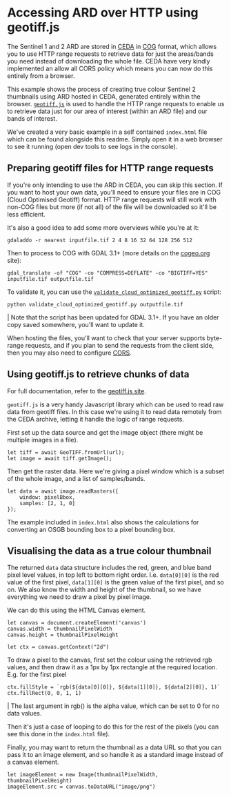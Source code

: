 Accessing ARD over HTTP using geotiff.js
========================================

The Sentinel 1 and 2 ARD are stored in [CEDA](https://archive.ceda.ac.uk/) in [COG](https://www.cogeo.org/) format, which allows you to use HTTP range requests to retrieve data for just the areas/bands you need instead of downloading the whole file. CEDA have very kindly implemented an allow all CORS policy which means you can now do this entirely from a browser.

This example shows the process of creating true colour Sentinel 2 thumbnails using ARD hosted in CEDA, generated entirely within the browser. [`geotiff.js`](https://geotiffjs.github.io/) is used to handle the HTTP range requests to enable us to retrieve data just for our area of interest (within an ARD file) and our bands of interest.

We've created a very basic example in a self contained `index.html` file which can be found alongside this readme. Simply open it in a web browser to see it running (open dev tools to see logs in the console).

Preparing geotiff files for HTTP range requests
-----------------------------------------------
If you're only intending to use the ARD in CEDA, you can skip this section. If you want to host your own data, you'll need to ensure your files are in COG (Cloud Optimised Geotiff) format. HTTP range requests will still work with non-COG files but more (if not all) of the file will be downloaded so it'll be less efficient.

It's also a good idea to add some more overviews while you're at it:

    gdaladdo -r nearest inputfile.tif 2 4 8 16 32 64 128 256 512

Then to process to COG with GDAL 3.1+ (more details on the [cogeo.org](https://www.cogeo.org/developers-guide.html) site):

    gdal_translate -of "COG" -co "COMPRESS=DEFLATE" -co "BIGTIFF=YES" inputfile.tif outputfile.tif

To validate it, you can use the [`validate_cloud_optimized_geotiff.py`](https://github.com/OSGeo/gdal/blob/master/gdal/swig/python/gdal-utils/osgeo_utils/samples/validate_cloud_optimized_geotiff.py) script:

    python validate_cloud_optimized_geotiff.py outputfile.tif

| Note that the script has been updated for GDAL 3.1+. If you have an older copy saved somewhere, you'll want to update it.

When hosting the files, you'll want to check that your server supports byte-range requests, and if you plan to send the requests from the client side, then you may also need to configure [CORS](https://developer.mozilla.org/en-US/docs/Web/HTTP/CORS).

Using geotiff.js to retrieve chunks of data
-------------------------------------------
For full documentation, refer to the [geotiff.js site](https://geotiffjs.github.io/).

`geotiff.js` is a very handy Javascript library which can be used to read raw data from geotiff files. In this case we're using it to read data remotely from the CEDA archive, letting it handle the logic of range requests.

First set up the data source and get the image object (there might be multiple images in a file). 

    let tiff = await GeoTIFF.fromUrl(url);
    let image = await tiff.getImage();

Then get the raster data. Here we're giving a pixel window which is a subset of the whole image, and a list of samples/bands.

    let data = await image.readRasters({ 
        window: pixelBbox,
        samples: [2, 1, 0]
    });

The example included in `index.html` also shows the calculations for converting an OSGB bounding box to a pixel bounding box.

Visualising the data as a true colour thumbnail
-----------------------------------------------
The returned `data` data structure includes the red, green, and blue band pixel level values, in top left to bottom right order. I.e. `data[0][0]` is the red value of the first pixel, `data[1][0]` is the green value of the first pixel, and so on. We also know the width and height of the thumbnail, so we have everything we need to draw a pixel by pixel image.

We can do this using the HTML Canvas element.

    let canvas = document.createElement('canvas')
    canvas.width = thumbnailPixelWidth
    canvas.height = thumbnailPixelHeight

    let ctx = canvas.getContext("2d")

To draw a pixel to the canvas, first set the colour using the retrieved rgb values, and then draw it as a 1px by 1px rectangle at the required location. E.g. for the first pixel

    ctx.fillStyle = `rgb(${data[0][0]}, ${data[1][0]}, ${data[2][0]}, 1)`
    ctx.fillRect(0, 0, 1, 1)

| The last argument in rgb() is the alpha value, which can be set to 0 for no data values.

Then it's just a case of looping to do this for the rest of the pixels (you can see this done in the `index.html` file).

Finally, you may want to return the thumbnail as a data URL so that you can pass it to an image element, and so handle it as a standard image instead of a canvas element.

    let imageElement = new Image(thumbnailPixelWidth, thumbnailPixelHeight)
    imageElement.src = canvas.toDataURL("image/png")
